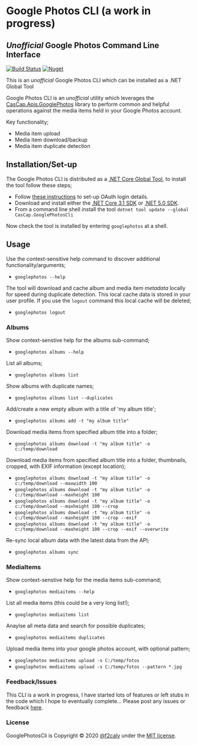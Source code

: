 # Google Photos CLI (a work in progress)

## _Unofficial_ Google Photos Command Line Interface

[azdo-badge]: https://dev.azure.com/f2calv/github/_apis/build/status/f2calv.CasCap.GooglePhotosCli?branchName=master
[azdo-url]: https://dev.azure.com/f2calv/github/_build/latest?definitionId=11&branchName=master
[azdo-coverage-url]: https://img.shields.io/azure-devops/coverage/f2calv/github/11
[cascap.apis.googlephotoscli-badge]: https://img.shields.io/nuget/v/googlephotos?color=blue
[cascap.apis.googlephotoscli-url]: https://nuget.org/packages/googlephotos

[![Build Status][azdo-badge]][azdo-url] <!-- ![Code Coverage][azdo-coverage-url] --> [![Nuget][cascap.apis.googlephotoscli-badge]][cascap.apis.googlephotoscli-url]

This is an _unofficial_ Google Photos CLI which can be installed as a .NET Global Tool

Google Photos CLI is an _unofficial_ utility which leverages the [CasCap.Apis.GooglePhotos](https://github.com/f2calv/CasCap.Apis.GooglePhotos) library to perform common and helpful operations against the media items held in your Google Photos account.

Key functionality;
- Media item upload
- Media item download/backup
- Media item duplicate detection

## Installation/Set-up

The Google Photos CLI is distributed as a [.NET Core Global Tool](https://docs.microsoft.com/en-us/dotnet/core/tools/global-tools), to install the tool follow these steps;

- Follow [these instructions](https://github.com/f2calv/CasCap.Apis.GooglePhotos#google-photos-api-set-up) to set-up OAuth login details.
- Download and install either the [.NET Core 3.1 SDK](https://dotnet.microsoft.com/download/dotnet-core/3.1) or [.NET 5.0 SDK](https://dotnet.microsoft.com/download/dotnet/5.0).
- From a command line shell install the tool `dotnet tool update --global CasCap.GooglePhotosCli`

Now check the tool is installed by entering `googlephotos` at a shell.

## Usage

Use the context-sensitive help command to discover additional functionality/arguments;
- `googlephotos --help`

The tool will download and cache album and media item _metadata_ locally for speed during duplicate detection. This local cache data is stored in your user profile. If you use the `logout` command this local cache will be deleted;
- `googlephotos logout`

### Albums

Show context-senstive help for the albums sub-command;
- `googlephotos albums --help`

List all albums;
- `googlephotos albums list`

Show albums with duplicate names;
- `googlephotos albums list --duplicates`

Add/create a new empty album with a title of 'my album title';
- `googlephotos albums add -t "my album title"`

Download media items from specified album title into a folder;
- `googlephotos albums download -t "my album title" -o c:/temp/download`

Download media items from specified album title into a folder, thumbnails, cropped, with EXIF information (except location);
- `googlephotos albums download -t "my album title" -o c:/temp/download --maxwidth 100`
- `googlephotos albums download -t "my album title" -o c:/temp/download --maxheight 100`
- `googlephotos albums download -t "my album title" -o c:/temp/download --maxheight 100 --crop`
- `googlephotos albums download -t "my album title" -o c:/temp/download --maxheight 100 --crop --exif`
- `googlephotos albums download -t "my album title" -o c:/temp/download --maxheight 100 --crop --exif --overwrite`

Re-sync local album data with the latest data from the API;
- `googlephotos albums sync`

### MediaItems

Show context-senstive help for the media items sub-command;
- `googlephotos mediaitems --help`

List all media items (this could be a very long list!);
- `googlephotos mediaitems list`

Anaylse all meta data and search for possible duplicates;
- `googlephotos mediaitems duplicates`

Upload media items into your google photos account, with optional pattern;
- `googlephotos mediaitems upload -s C:/temp/fotos`
- `googlephotos mediaitems upload -s C:/temp/fotos --pattern *.jpg`


### Feedback/Issues

This CLI is a work in progress, I have started lots of features or left stubs in the code which I hope to eventually complete...
Please post any issues or feedback [here](https://github.com/f2calv/CasCap.GooglePhotosCli/issues).

### License

GooglePhotosCli is Copyright &copy; 2020 [@f2calv](https://github.com/f2calv) under the [MIT license](LICENSE).